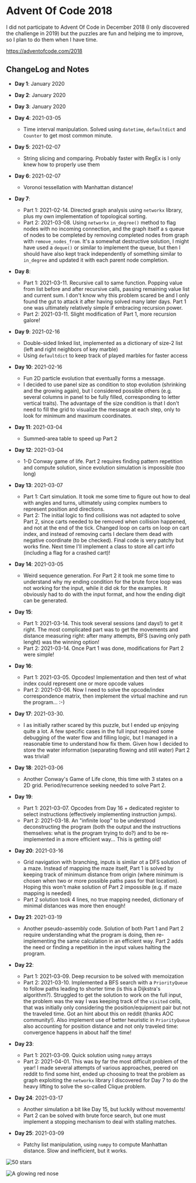 # Advent Of Code 2018

I did not participate to Advent Of Code in December 2018 (I only discovered the challenge in 2019) but the puzzles are fun and helping me to improve, so I plan to do them when I have time.

https://adventofcode.com/2018

## ChangeLog and Notes

* **Day 1**: January 2020
* **Day 2**: January 2020
* **Day 3**: January 2020

* **Day 4**: 2021-03-05
    * Time interval manipulation. Solved using `datetime`, `defaultdict` and `Counter` to get most common minute.

* **Day 5**: 2021-02-07
    * String slicing and comparing. Probably faster with RegEx is I only knew how to properly use them

* **Day 6**: 2021-02-07
    * Voronoi tessellation with Manhattan distance!

* **Day 7**:
    * Part 1: 2021-02-14. Directed graph analysis using `networkx` library, plus my own implementation of topological sorting.
    * Part 2: 2021-03-08. Using `networkx` `in_degree()` method to flag nodes with no incoming connection, and the graph itself a s queue of nodes to be completed by removing completed nodes from graph with `remove_nodes_from`. It's a somewhat destructive solution, I might have used a `deque()` or similar to implement the queue, but then I should have also kept track independently of something similar to `in_degree` and updated it with each parent node completion.

* **Day 8**:
    * Part 1: 2021-03-11. Recursive call to same function. Popping value from list before and after recursive calls, passing remaining value list and current sum. I don't know why this problem scared be and I only found the gut to attack it after having solved many later days. Part 1 one was ultimately relatively simple if embracing recursion power.
    * Part 2: 2021-03-11. Slight modification of Part 1, more recursion galore!

* **Day 9**: 2021-02-16
    * Double-sided linked list, implemented as a dictionary of size-2 list (left and right neighbors of key marble)
    * Using `defaultdict` to keep track of played marbles for faster access

* **Day 10**: 2021-02-16
    * Fun 2D particle evolution that eventually forms a message. 
    * I decided to use panel size as condition to stop evolution (shrinking and the growing again), but I considered possible others (e.g. several columns in panel to be fully filled, corresponding to letter vertical traits). The advantage of the size condition is that I don't need to fill the grid to visualize the message at each step, only to look for minimum and maximum coordinates.

* **Day 11**: 2021-03-04
    * Summed-area table to speed up Part 2

* **Day 12**: 2021-03-04
    * 1-D Conway game of life. Part 2 requires finding pattern repetition and compute solution, since evolution simulation is impossible (too long)

* **Day 13**: 2021-03-07
    * Part 1: Cart simulation. It took me some time to figure out how to deal with angles and turns, ultimately using complex numbers to represent position and directions.
    * Part 2: The initial logic to find collisions was not adapted to solve Part 2, since carts needed to be removed when collision happened, and not at the end of the tick. Changed loop on carts on loop on cart index, and instead of removing carts I declare them dead with negative coordinate (to be checked). Final code is very patchy but works fine. Next time I'll implement a class to store all cart info (including a flag for a crashed cart)!

* **Day 14**: 2021-03-05
    * Weird sequence generation. For Part 2 it took me some time to understand why my ending condition for the brute force loop was not working for the input, while it did ok for the examples. It obviously had to do with the input format, and how the ending digit can be generated.
    
* **Day 15**: 
    * Part 1: 2021-03-14. This took several sessions (and days!) to get it right. The most complicated part was to get the movements and distance measuring right: after many attempts, BFS (saving only path lenght) was the winning option!
    * Part 2: 2021-03-14. Once Part 1 was done, modifications for Part 2 were simple!

* **Day 16**:
    * Part 1: 2021-03-05. Opcodes! Implementation and then test of what index could represent one or more opcode values
    * Part 2: 2021-03-06. Now I need to solve the opcode/index correspondence matrix, then implement the virtual machine and run the program... :-)

* **Day 17**: 2021-03-30. 
    * I as initially rather scared by this puzzle, but I ended up enjoying quite a lot. A few specific cases in the full input required some debugging of the water flow and filling logic, but I managed in a reasonable time to understand how fix them. Given how I decided to store the water information (separating flowing and still water) Part 2 was trivial!

* **Day 18**: 2021-03-06
   * Another Conway's Game of Life clone, this time with 3 states on a 2D grid. Period/recurrence seeking needed to solve Part 2.

* **Day 19**:
   * Part 1: 2021-03-07. Opcodes from Day 16 + dedicated register to select instructions (effectively implementing instruction jumps).
   * Part 2: 2021-03-18. An "infinite loop" to be understood deconstructing the program (both the output and the instructions themselves: what is the program trying to do?) and to be re-implemented in a more efficient way... This is getting old! 

* **Day 20**: 2021-03-16
   * Grid navigation with branching, inputs is similar ot a DFS solution of a maze. Instead of mapping the maze itself, Part 1 is solved by keeping track of minimum distance from origin (where minimum is chosen when two or more possible paths pass for that location). Hoping this won't make solution of Part 2 impossible (e.g. if maze mapping is needed)
   * Part 2 solution took 4 lines, no true mapping needed, dictionary of minimal distances was more then enough!
   
* **Day 21**: 2021-03-19
   * Another pseudo-assembly code. Solution of both Part 1 and Part 2 require understanding what the program is doing, then re-implementing the same calculation in an efficient way. Part 2 adds the need or finding a repetition in the input values halting the program.

* **Day 22**:
   * Part 1: 2021-03-09. Deep recursion to be solved with memoization
   * Part 2: 2021-03-10. Implemented a BFS search with a `PriorityQueue` to follow paths leading to shorter time (is this a Dijkstra's algorithm?). Struggled to get the solution to work on the full input, the problem was the way I was keeping track of the `visited` cells, that was initially only considering the position/equipment pair but not the traveled time. Got an hint about this on reddit (thanks AOC community!). Also implement use of better heuristic in `PriorityQueue` also accounting for position distance and not only traveled time: convergence happens in about half the time!

* **Day 23**:
   * Part 1: 2021-03-09. Quick solution using `numpy` arrays
   * Part 2: 2021-04-01. This was by far the most difficult problem of the year! I made several attempts of various approaches, peered on reddit to find some hint, ended up choosing to treat the problem as graph exploiting the `networkx` library I discovered for Day 7 to do the heavy lifting to solve the so-called Clique problem.
   
* **Day 24**: 2021-03-17
   * Another simulation a bit like Day 15, but luckily without movements! 
   * Part 2 can be solved with brute force search, but one must implement a stopping mechanism to deal with stalling matches. 

* **Day 25**: 2021-03-09
   * Patchy list manipulation, using `numpy` to compute Manhattan distance. Slow and inefficient, but it works.
   
![50 stars](./AOC2018_50stars.png "50 stars")

![A glowing red nose](./AOC2018_rednose.png "Santa")
